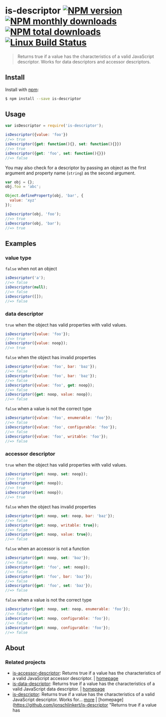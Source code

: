 # is-descriptor [![NPM version](https://img.shields.io/npm/v/is-descriptor.svg?style=flat)](https://www.npmjs.com/package/is-descriptor) [![NPM monthly downloads](https://img.shields.io/npm/dm/is-descriptor.svg?style=flat)](https://npmjs.org/package/is-descriptor) [![NPM total downloads](https://img.shields.io/npm/dt/is-descriptor.svg?style=flat)](https://npmjs.org/package/is-descriptor) [![Linux Build Status](https://img.shields.io/travis/jonschlinkert/is-descriptor.svg?style=flat&label=Travis)](https://travis-ci.org/jonschlinkert/is-descriptor)

> Returns true if a value has the characteristics of a valid JavaScript descriptor. Works for data descriptors and accessor descriptors.

## Install

Install with [npm](https://www.npmjs.com/):

```sh
$ npm install --save is-descriptor
```

## Usage

```js
var isDescriptor = require('is-descriptor');

isDescriptor({value: 'foo'})
//=> true
isDescriptor({get: function(){}, set: function(){}})
//=> true
isDescriptor({get: 'foo', set: function(){}})
//=> false
```

You may also check for a descriptor by passing an object as the first argument and property name (`string`) as the second argument.

```js
var obj = {};
obj.foo = 'abc';

Object.defineProperty(obj, 'bar', {
  value: 'xyz'
});

isDescriptor(obj, 'foo');
//=> true
isDescriptor(obj, 'bar');
//=> true
```

## Examples

### value type

`false` when not an object

```js
isDescriptor('a');
//=> false
isDescriptor(null);
//=> false
isDescriptor([]);
//=> false
```

### data descriptor

`true` when the object has valid properties with valid values.

```js
isDescriptor({value: 'foo'});
//=> true
isDescriptor({value: noop});
//=> true
```

`false` when the object has invalid properties

```js
isDescriptor({value: 'foo', bar: 'baz'});
//=> false
isDescriptor({value: 'foo', bar: 'baz'});
//=> false
isDescriptor({value: 'foo', get: noop});
//=> false
isDescriptor({get: noop, value: noop});
//=> false
```

`false` when a value is not the correct type

```js
isDescriptor({value: 'foo', enumerable: 'foo'});
//=> false
isDescriptor({value: 'foo', configurable: 'foo'});
//=> false
isDescriptor({value: 'foo', writable: 'foo'});
//=> false
```

### accessor descriptor

`true` when the object has valid properties with valid values.

```js
isDescriptor({get: noop, set: noop});
//=> true
isDescriptor({get: noop});
//=> true
isDescriptor({set: noop});
//=> true
```

`false` when the object has invalid properties

```js
isDescriptor({get: noop, set: noop, bar: 'baz'});
//=> false
isDescriptor({get: noop, writable: true});
//=> false
isDescriptor({get: noop, value: true});
//=> false
```

`false` when an accessor is not a function

```js
isDescriptor({get: noop, set: 'baz'});
//=> false
isDescriptor({get: 'foo', set: noop});
//=> false
isDescriptor({get: 'foo', bar: 'baz'});
//=> false
isDescriptor({get: 'foo', set: 'baz'});
//=> false
```

`false` when a value is not the correct type

```js
isDescriptor({get: noop, set: noop, enumerable: 'foo'});
//=> false
isDescriptor({set: noop, configurable: 'foo'});
//=> false
isDescriptor({get: noop, configurable: 'foo'});
//=> false
```

## About

### Related projects

* [is-accessor-descriptor](https://www.npmjs.com/package/is-accessor-descriptor): Returns true if a value has the characteristics of a valid JavaScript accessor descriptor. | [homepage](https://github.com/jonschlinkert/is-accessor-descriptor "Returns true if a value has the characteristics of a valid JavaScript accessor descriptor.")
* [is-data-descriptor](https://www.npmjs.com/package/is-data-descriptor): Returns true if a value has the characteristics of a valid JavaScript data descriptor. | [homepage](https://github.com/jonschlinkert/is-data-descriptor "Returns true if a value has the characteristics of a valid JavaScript data descriptor.")
* [is-descriptor](https://www.npmjs.com/package/is-descriptor): Returns true if a value has the characteristics of a valid JavaScript descriptor. Works for… [more](https://github.com/jonschlinkert/is-descriptor) | [homepage](https://github.com/jonschlinkert/is-descriptor "Returns true if a value has